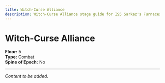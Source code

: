 ```yaml
---
title: Witch-Curse Alliance
description: Witch-Curse Alliance stage guide for IS5 Sarkaz's Furnaceside Fables
---
```


# Witch-Curse Alliance

**Floor:** 5  
**Type:** Combat  
**Spine of Epoch:** No  

---

*Content to be added.*

